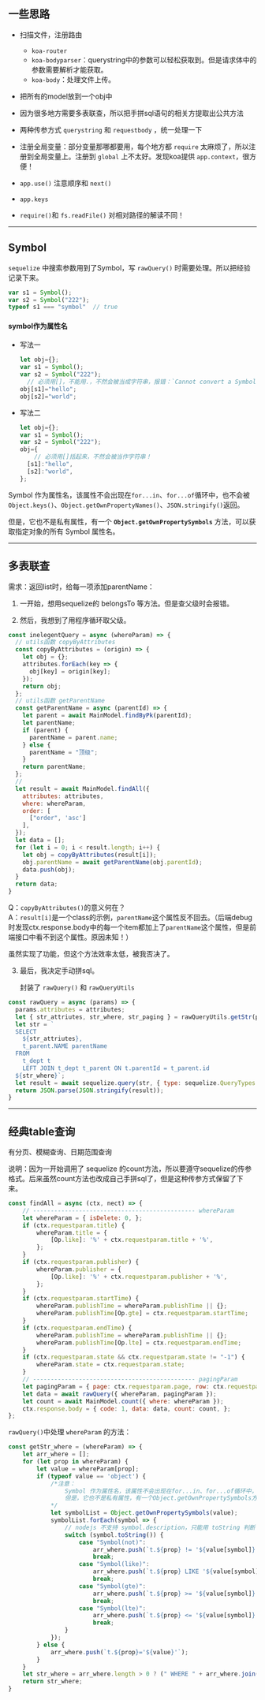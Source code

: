 ## 一些思路

- 扫描文件，注册路由
  - `koa-router`
  - `koa-bodyparser`：querystring中的参数可以轻松获取到。但是请求体中的参数需要解析才能获取。
  - `koa-body`：处理文件上传。

- 把所有的model放到一个obj中
- 因为很多地方需要多表联查，所以把手拼sql语句的相关方提取出公共方法
- 两种传参方式 `querystring` 和 `requestbody` ，统一处理一下
- 注册全局变量：部分变量那哪都要用，每个地方都 `require` 太麻烦了，所以注册到全局变量上。注册到 `global` 上不太好。发现koa提供 `app.context`，很方便！
- `app.use()` 注意顺序和 `next()`
- `app.keys`
- `require()`和 `fs.readFile()` 对相对路径的解读不同！


---


## Symbol

`sequelize` 中搜索参数用到了Symbol，写 `rawQuery()` 时需要处理。所以把经验记录下来。



```js
var s1 = Symbol();
var s2 = Symbol("222");
typeof s1 === "symbol"	// true
```

#### symbol作为属性名

- 写法一  
  ```js
  let obj={};
  var s1 = Symbol();
  var s2 = Symbol("222");	
    // 必须用[]，不能用.，不然会被当成字符串，报错：`Cannot convert a Symbol value to a string`
  obj[s1]="hello";
  obj[s2]="world";
  ```

- 写法二  
  ```js
  let obj={};
  var s1 = Symbol();
  var s2 = Symbol("222");	
  obj={
      // 必须用[]括起来，不然会被当作字符串！
    [s1]:"hello",
    [s2]:"world",
  }; 
  ```

Symbol 作为属性名，该属性不会出现在`for...in`、`for...of`循环中，也不会被`Object.keys()`、`Object.getOwnPropertyNames()`、`JSON.stringify()`返回。

但是，它也不是私有属性，有一个 **`Object.getOwnPropertySymbols`** 方法，可以获取指定对象的所有 Symbol 属性名。



---





## 多表联查

需求：返回list时，给每一项添加parentName：

1. 一开始，想用sequelize的 belongsTo 等方法。但是查父级时会报错。 

2. 然后，我想到了用程序循环取父级。  

  ```js
  const inelegentQuery = async (whereParam) => {
    // utils函数 copyByAttributes
    const copyByAttributes = (origin) => {
      let obj = {};
      attributes.forEach(key => {
        obj[key] = origin[key];
      });
      return obj;
    };
    // utils函数 getParentName
    const getParentName = async (parentId) => {
      let parent = await MainModel.findByPk(parentId);
      let parentName;
      if (parent) {
        parentName = parent.name;
      } else {
        parentName = "顶级";
      }
      return parentName;
    };
    // 
    let result = await MainModel.findAll({
      attributes: attributes,
      where: whereParam,
      order: [
        ["order", 'asc']
      ],
    });
    let data = [];
    for (let i = 0; i < result.length; i++) {
      let obj = copyByAttributes(result[i]);
      obj.parentName = await getParentName(obj.parentId);
      data.push(obj);
    }
    return data;
  }
  ```

  Q：`copyByAttributes()`的意义何在？  
  A：`result[i]`是一个class的示例，`parentName`这个属性反不回去。（后端debug时发现ctx.response.body中的每一个item都加上了`parentName`这个属性，但是前端接口中看不到这个属性。原因未知！）

  虽然实现了功能，但这个方法效率太低，被我否决了。

3. 最后，我决定手动拼sql。
   
   封装了 `rawQuery()` 和 `rawQueryUtils`

  ```js
  const rawQuery = async (params) => {
    params.attributes = attributes;
    let { str_attriutes, str_where, str_paging } = rawQueryUtils.getStr(params);
    let str = `
    SELECT
      ${str_attriutes},
      t_parent.NAME parentName 
    FROM
      t_dept t
      LEFT JOIN t_dept t_parent ON t.parentId = t_parent.id 
    ${str_where}`;
    let result = await sequelize.query(str, { type: sequelize.QueryTypes.SELECT });
    return JSON.parse(JSON.stringify(result));
  }
  ```



---




## 经典table查询
有分页、模糊查询、日期范围查询

说明：因为一开始调用了 sequelize 的count方法，所以要遵守sequelize的传参格式。后来虽然count方法也改成自己手拼sql了，但是这种传参方式保留了下来。
  
```js
const findAll = async (ctx, nect) => {
    // ---------------------------------------------- whereParam
    let whereParam = { isDelete: 0, };
    if (ctx.requestparam.title) {
        whereParam.title = {
            [Op.like]: '%' + ctx.requestparam.title + '%',
        };
    }
    if (ctx.requestparam.publisher) {
        whereParam.publisher = {
            [Op.like]: '%' + ctx.requestparam.publisher + '%',
        };
    }
    if (ctx.requestparam.startTime) {
        whereParam.publishTime = whereParam.publishTime || {};
        whereParam.publishTime[Op.gte] = ctx.requestparam.startTime;
    }
    if (ctx.requestparam.endTime) {
        whereParam.publishTime = whereParam.publishTime || {};
        whereParam.publishTime[Op.lte] = ctx.requestparam.endTime;
    }
    if (ctx.requestparam.state && ctx.requestparam.state != "-1") {
        whereParam.state = ctx.requestparam.state;
    }
    // ---------------------------------------------- pagingParam
    let pagingParam = { page: ctx.requestparam.page, row: ctx.requestparam.row };
    let data = await rawQuery({ whereParam, pagingParam });
    let count = await MainModel.count({ where: whereParam });
    ctx.response.body = { code: 1, data: data, count: count, };
};
```
`rawQuery()`中处理 `whereParam` 的方法：
```js
const getStr_where = (whereParam) => {
    let arr_where = [];
    for (let prop in whereParam) {
        let value = whereParam[prop];
        if (typeof value == 'object') {
            /*注意：
                Symbol 作为属性名，该属性不会出现在for...in、for...of循环中，也不会被Object.keys()、Object.getOwnPropertyNames()、JSON.stringify()返回。
                但是，它也不是私有属性，有一个Object.getOwnPropertySymbols方法，可以获取指定对象的所有 Symbol 属性名。
            */
            let symbolList = Object.getOwnPropertySymbols(value);
            symbolList.forEach(symbol => {
                // nodejs 不支持 symbol.description，只能用 toString 判断
                switch (symbol.toString()) {
                    case "Symbol(not)":
                        arr_where.push(`t.${prop} != '${value[symbol]}'`);
                        break;
                    case "Symbol(like)":
                        arr_where.push(`t.${prop} LIKE '${value[symbol]}'`);
                        break;
                    case "Symbol(gte)":
                        arr_where.push(`t.${prop} >= '${value[symbol]}'`);
                        break;
                    case "Symbol(lte)":
                        arr_where.push(`t.${prop} <= '${value[symbol]}'`);
                        break;
                }
            });
        } else {
            arr_where.push(`t.${prop}='${value}'`);
        }
    }
    let str_where = arr_where.length > 0 ? (" WHERE " + arr_where.join(" and ")) : "";
    return str_where;
}
```